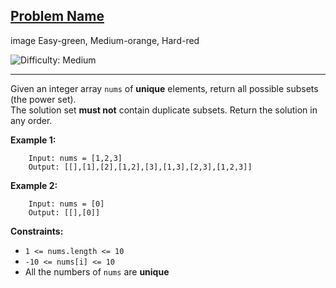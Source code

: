 <h2><a href="https://leetcode.com/problems/subsets">Problem Name</a></h2>

image Easy-green, Medium-orange, Hard-red

<img src='https://img.shields.io/badge/Difficulty-Medium-green' alt='Difficulty: Medium' />
<hr>
<p>
Given an integer array <code>nums</code> of <strong>unique</strong> elements, return all possible subsets (the power set).
<br>
The solution set <strong>must not</strong> contain duplicate subsets. Return the solution in </strong>any order</strong>.
</p>

<p><strong>Example 1:</strong></p>

        Input: nums = [1,2,3]
        Output: [[],[1],[2],[1,2],[3],[1,3],[2,3],[1,2,3]]

<p><strong>Example 2:</strong></p>

        Input: nums = [0]
        Output: [[],[0]]

<p><strong>Constraints:</strong></p>

<ul>
<li><code>1 &lt;= nums.length &lt;= 10</code></li>
<li><code>-10 &lt;= nums[i] &lt;= 10</code></li>
<li>All the numbers of <code>nums</code> are <strong>unique</strong></li>
</ul>